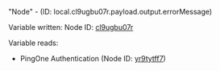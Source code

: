 "Node" - (ID: local.cl9ugbu07r.payload.output.errorMessage)

Variable written:
Node ID: [cl9ugbu07r](../nodes/cl9ugbu07r.md)

Variable reads:
* PingOne Authentication (Node ID: [yr9tytff7](../nodes/yr9tytff7.md))
